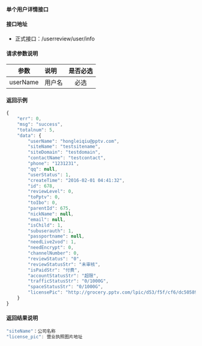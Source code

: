 #### 单个用户详情接口

#### 接口地址
  * 正式接口：/userreview/user/info

#### 请求参数说明
|  参数         |说明          |是否必选|
| ------------- |:-------------|:-----:|
| userName      | 用户名 |必选    |

#### 返回示例
```javascript
{
    "err": 0,
    "msg": "success",
    "totalnum": 5,
    "data": {
        "userName": "hongleiqiu@pptv.com",
        "siteName": "testsitename",
        "siteDomain": "testdomain",
        "contactName": "testcontact",
        "phone": "1231231",
        "qq": null,
        "userStatus": 1,
        "createTime": "2016-02-01 04:41:32",
        "id": 678,
        "reviewLevel": 0,
        "toPptv": 0,
        "toIbo": 0,
        "parentId": 675,
        "nickName": null,
        "email": null,
        "isChild": 1,
        "subuserauth": 1,
        "passportname": null,
        "needLive2vod": 1,
        "needEncrypt": 0,
        "channelNumber": 0,
        "reviewStatus": "0",
        "reviewStatusStr": "未审核",
        "isPaidStr": "付费",
        "accountStatusStr": "超限",
        "trafficStatusStr": "0/1000G",
        "spaceStatusStr": "0/1000G",
        "licensePic": "http://grocery.pptv.com/lpic/d53/f5f/cf6/dc50589bf10bdd0369b61d00d2d8a02f.png"
    }
}
```

#### 返回结果说明
```javascript
"siteName"：公司名称
"license_pic": 营业执照图片地址
```